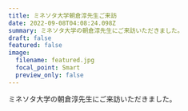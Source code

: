 ```yaml
---
title: ミネソタ大学朝倉淳先生ご来訪
date: 2022-09-08T04:08:24.098Z
summary: ミネソタ大学の朝倉淳先生にご来訪いただきました。
draft: false
featured: false
image:
  filename: featured.jpg
  focal_point: Smart
  preview_only: false
---
```

ミネソタ大学の朝倉淳先生にご来訪いただきました。